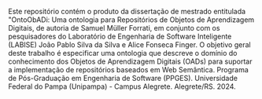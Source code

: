 Este repositório contém o produto da dissertação de mestrado entitulada "OntoObADi: Uma ontologia para Repositórios de Objetos de Aprendizagem Digitais, de autoria de Samuel Müller Forrati, em conjunto com os pesquisadores do Laboratório de Engenharia de Software Inteligente (LABISE) João Pablo Silva da Silva e Alice Fonseca Finger.
O objetivo geral deste trabalho é especificar uma ontologia que descreve o domínio do conhecimento dos Objetos de Aprendizagem Digitais (OADs) para suportar a implementação de repositórios baseados em Web Semântica.
Programa de Pós-Graduação em Engenharia de Software (PPGES).
Universidade Federal do Pampa (Unipampa) - Campus Alegrete.
Alegrete/RS.
2024.
